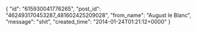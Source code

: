  {
   "id": "615930041776265",
   "post_id": "462493170453287_481602425209028",
   "from_name": "August le Blanc",
   "message": "shit",
   "created_time": "2014-01-24T01:21:12+0000"
 }
